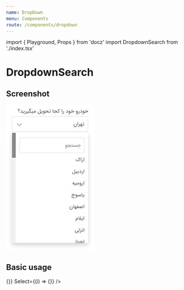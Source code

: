 ```yaml
---
name: DropDown
menu: Components
route: /components/dropdown
---
```


import { Playground, Props } from 'docz'
import DropdownSearch from './index.tsx'

# DropdownSearch

<Props of={DropdownSearch} />

## Screenshot
![DropDown](https://github.com/Doctor-Strange/Otoli-Docz-mage/blob/master/Dropdown.jpg?raw=true)

## Basic usage

<Playground>
  <DropdownSearch
          InputDisable={true}
          label="Sample"
          data={[{text:"text1",code:1},{text:"text2",code:2},{text:"text3",code:3}]}
          clearField={() => {}} 
          Select={(i) => {}}
        />
</Playground>
